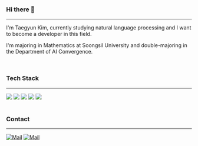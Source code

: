 ### Hi there 👋
---
I'm Taegyun Kim, currently studying natural language processing and I want to become a developer in this field.

I'm majoring in Mathematics at Soongsil University and double-majoring in the Department of AI Convergence.

<br>

### Tech Stack
---
<div>
  <img src="https://img.shields.io/badge/Python-3776AB?style=flat&logo=Python&logoColor=white">
  <img src="https://img.shields.io/badge/PyTorch-EE4C2C?style=flat&logo=PyTorch&logoColor=white">
  <img src="https://img.shields.io/badge/Colab-F9AB00?style=flat&logo=Google Colab&logoColor=white">
  <img src="https://img.shields.io/badge/VSCode-007ACC?style=flat&logo=Visual Studio Code&logoColor=white">
  <img src="https://img.shields.io/badge/Ubuntu-E95420?style=flat&logo=Ubuntu&logoColor=white">
</div>
  
<br>

### Contact
---
[![Mail](https://img.shields.io/badge/Naver-03C75A?style=flat&logo=Naver&logoColor=white)](mailto:ypp1900@naver.com)
[![Mail](https://img.shields.io/badge/Gmail-EA4335?style=flat&logo=Gmail&logoColor=white)](mailto:tgkim980605@gmail.com)
